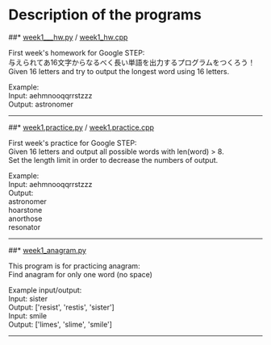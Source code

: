 # Description of the programs 

##* [week1___hw.py](https://github.com/Stephanie1125/googlestep/blob/master/week1/week1_hw.py) / [week1_hw.cpp](https://github.com/Stephanie1125/googlestep/blob/master/week1/week1_hw.cpp)  <br />

 First week's homework for Google STEP:<br />
 与えられてあ16文字からなるべく長い単語を出力するプログラムをつくろう！<br />
 Given 16 letters and try to output the longest word using 16 letters.<br />

 Example:<br />
 Input: aehmnooqqrrstzzz<br />
 Output: astronomer<br />

---------------------------------------

##* [week1.practice.py](https://github.com/Stephanie1125/googlestep/blob/master/week1/week1_practice.py) / [week1.practice.cpp](https://github.com/Stephanie1125/googlestep/blob/master/week1/week1_practice.cpp) <br />

 First week's practice for Google STEP:<br />
 Given 16 letters and output all possible words with len(word) > 8.<br />
 Set the length limit in order to decrease the numbers of output.<br />

 Example:<br />
 Input: aehmnooqqrrstzzz<br />
 Output:<br />
 astronomer<br />
 hoarstone<br />
 anorthose<br />
 resonator<br />

---------------------------------------

##* [week1_anagram.py](https://github.com/Stephanie1125/googlestep/blob/master/week1/week1_anagram.py) <br />

 This program is for practicing anagram:<br />
 Find anagram for only one word (no space)<br />

 Example input/output:<br />
 Input: sister<br />
 Output: ['resist', 'restis', 'sister']<br />
 Input: smile<br />
 Output: ['limes', 'slime', 'smile']<br />

---------------------------------------

